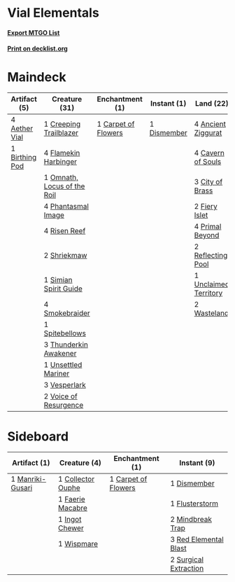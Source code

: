# Vial Elementals

#### [Export MTGO List](../collection/Vial%20Elementals/Vial%20Elementals.txt)
#### [Print on decklist.org](http://decklist.org/?deckmain=4%09Aether%20Vial%0A4%09Ancient%20Ziggurat%0A1%09Birthing%20Pod%0A1%09Carpet%20of%20Flowers%0A4%09Cavern%20of%20Souls%0A3%09City%20of%20Brass%0A1%09Creeping%20Trailblazer%0A1%09Dismember%0A2%09Fiery%20Islet%0A4%09Flamekin%20Harbinger%0A1%09Omnath,%20Locus%20of%20the%20Roil%0A4%09Phantasmal%20Image%0A4%09Primal%20Beyond%0A2%09Reflecting%20Pool%0A4%09Risen%20Reef%0A2%09Shriekmaw%0A1%09Simian%20Spirit%20Guide%0A4%09Smokebraider%0A1%09Spitebellows%0A3%09Thunderkin%20Awakener%0A1%09Unclaimed%20Territory%0A1%09Unsettled%20Mariner%0A3%09Vesperlark%0A2%09Voice%20of%20Resurgence%0A2%09Wasteland&deckside=1%09Carpet%20of%20Flowers%0A1%09Collector%20Ouphe%0A1%09Dismember%0A1%09Faerie%20Macabre%0A1%09Flusterstorm%0A1%09Ingot%20Chewer%0A1%09Manriki-Gusari%0A2%09Mindbreak%20Trap%0A3%09Red%20Elemental%20Blast%0A2%09Surgical%20Extraction%0A1%09Wispmare)
# Maindeck

|                                      Artifact (5)                                       |                                            Creature (31)                                             |                                      Enchantment (1)                                       |                                     Instant (1)                                      |                                           Land (22)                                            |
|-----------------------------------------------------------------------------------------|------------------------------------------------------------------------------------------------------|--------------------------------------------------------------------------------------------|--------------------------------------------------------------------------------------|------------------------------------------------------------------------------------------------|
|4 [Aether Vial](http://gatherer.wizards.com/Pages/Card/Details.aspx?multiverseid=48146)  |1 [Creeping Trailblazer](http://gatherer.wizards.com/Pages/Card/Details.aspx?multiverseid=466961)     |1 [Carpet of Flowers](http://gatherer.wizards.com/Pages/Card/Details.aspx?multiverseid=5858)|1 [Dismember](http://gatherer.wizards.com/Pages/Card/Details.aspx?multiverseid=382182)|4 [Ancient Ziggurat](http://gatherer.wizards.com/Pages/Card/Details.aspx?multiverseid=189271)   |
|1 [Birthing Pod](http://gatherer.wizards.com/Pages/Card/Details.aspx?multiverseid=218006)|4 [Flamekin Harbinger](http://gatherer.wizards.com/Pages/Card/Details.aspx?multiverseid=205395)       |                                                                                            |                                                                                      |4 [Cavern of Souls](http://gatherer.wizards.com/Pages/Card/Details.aspx?multiverseid=278058)    |
|                                                                                         |1 [Omnath, Locus of the Roil](http://gatherer.wizards.com/Pages/Card/Details.aspx?multiverseid=466970)|                                                                                            |                                                                                      |3 [City of Brass](http://gatherer.wizards.com/Pages/Card/Details.aspx?multiverseid=4178)        |
|                                                                                         |4 [Phantasmal Image](http://gatherer.wizards.com/Pages/Card/Details.aspx?multiverseid=220099)         |                                                                                            |                                                                                      |2 [Fiery Islet](http://gatherer.wizards.com/Pages/Card/Details.aspx?multiverseid=464187)        |
|                                                                                         |4 [Risen Reef](http://gatherer.wizards.com/Pages/Card/Details.aspx?multiverseid=466971)               |                                                                                            |                                                                                      |4 [Primal Beyond](http://gatherer.wizards.com/Pages/Card/Details.aspx?multiverseid=153464)      |
|                                                                                         |2 [Shriekmaw](http://gatherer.wizards.com/Pages/Card/Details.aspx?multiverseid=220572)                |                                                                                            |                                                                                      |2 [Reflecting Pool](http://gatherer.wizards.com/Pages/Card/Details.aspx?multiverseid=382342)    |
|                                                                                         |1 [Simian Spirit Guide](http://gatherer.wizards.com/Pages/Card/Details.aspx?multiverseid=442137)      |                                                                                            |                                                                                      |1 [Unclaimed Territory](http://gatherer.wizards.com/Pages/Card/Details.aspx?multiverseid=435419)|
|                                                                                         |4 [Smokebraider](http://gatherer.wizards.com/Pages/Card/Details.aspx?multiverseid=205398)             |                                                                                            |                                                                                      |2 [Wasteland](http://gatherer.wizards.com/Pages/Card/Details.aspx?multiverseid=413790)          |
|                                                                                         |1 [Spitebellows](http://gatherer.wizards.com/Pages/Card/Details.aspx?multiverseid=376515)             |                                                                                            |                                                                                      |                                                                                                |
|                                                                                         |3 [Thunderkin Awakener](http://gatherer.wizards.com/Pages/Card/Details.aspx?multiverseid=466916)      |                                                                                            |                                                                                      |                                                                                                |
|                                                                                         |1 [Unsettled Mariner](http://gatherer.wizards.com/Pages/Card/Details.aspx?multiverseid=464165)        |                                                                                            |                                                                                      |                                                                                                |
|                                                                                         |3 [Vesperlark](http://gatherer.wizards.com/Pages/Card/Details.aspx?multiverseid=463984)               |                                                                                            |                                                                                      |                                                                                                |
|                                                                                         |2 [Voice of Resurgence](http://gatherer.wizards.com/Pages/Card/Details.aspx?multiverseid=368951)      |                                                                                            |                                                                                      |                                                                                                |


# Sideboard

|                                       Artifact (1)                                       |                                        Creature (4)                                        |                                      Enchantment (1)                                       |                                          Instant (9)                                           |
|------------------------------------------------------------------------------------------|--------------------------------------------------------------------------------------------|--------------------------------------------------------------------------------------------|------------------------------------------------------------------------------------------------|
|1 [Manriki-Gusari](http://gatherer.wizards.com/Pages/Card/Details.aspx?multiverseid=74158)|1 [Collector Ouphe](http://gatherer.wizards.com/Pages/Card/Details.aspx?multiverseid=464107)|1 [Carpet of Flowers](http://gatherer.wizards.com/Pages/Card/Details.aspx?multiverseid=5858)|1 [Dismember](http://gatherer.wizards.com/Pages/Card/Details.aspx?multiverseid=382182)          |
|                                                                                          |1 [Faerie Macabre](http://gatherer.wizards.com/Pages/Card/Details.aspx?multiverseid=201822) |                                                                                            |1 [Flusterstorm](http://gatherer.wizards.com/Pages/Card/Details.aspx?multiverseid=228255)       |
|                                                                                          |1 [Ingot Chewer](http://gatherer.wizards.com/Pages/Card/Details.aspx?multiverseid=389558)   |                                                                                            |2 [Mindbreak Trap](http://gatherer.wizards.com/Pages/Card/Details.aspx?multiverseid=197532)     |
|                                                                                          |1 [Wispmare](http://gatherer.wizards.com/Pages/Card/Details.aspx?multiverseid=145974)       |                                                                                            |3 [Red Elemental Blast](http://gatherer.wizards.com/Pages/Card/Details.aspx?multiverseid=814)   |
|                                                                                          |                                                                                            |                                                                                            |2 [Surgical Extraction](http://gatherer.wizards.com/Pages/Card/Details.aspx?multiverseid=397706)|

